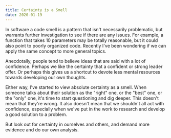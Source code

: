 ```yaml
---
title: Certainty is a Smell
date: 2020-01-19
---
```


In software a code smell is a pattern that isn't necessarily problematic, but warrants further investigation to see if there are any issues. For example, a function that takes 10 parameters may be totally reasonable, but it could also point to poorly organized code. Recently I've been wondering if we can apply the same concept to more general topics.

Anecdotally, people tend to believe ideas that are said with a lot of confidence. Perhaps we like the certainty that a confident or strong leader offer. Or perhaps this gives us a shortcut to devote less mental resources towards developing our own thoughts.

Either way, I've started to view absolute certainty as a smell. When someone talks about their solution as the "right" one, or the "best" one, or the "only" one, it's time to start questioning and dig deeper. This doesn't mean that they're wrong. It also doesn't mean that we shouldn't all act with confidence, especially when we've put in the work to research and develop a good solution to a problem.

But look out for certainty in ourselves and others, and demand more evidence and do our own analysis.
